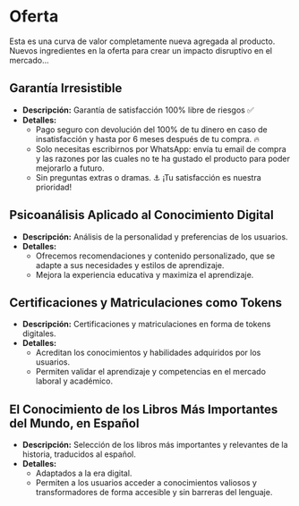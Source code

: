 # Oferta

Esta es una curva de valor completamente nueva agregada al producto. Nuevos ingredientes en la oferta para crear un impacto disruptivo en el mercado...

## Garantía Irresistible
- **Descripción:** Garantía de satisfacción 100% libre de riesgos ✅
- **Detalles:** 
  - Pago seguro con devolución del 100% de tu dinero en caso de insatisfacción y hasta por 6 meses después de tu compra. 🔥
  - Solo necesitas escribirnos por WhatsApp: envía tu email de compra y las razones por las cuales no te ha gustado el producto para poder mejorarlo a futuro.
  - Sin preguntas extras o dramas. ⚓ ¡Tu satisfacción es nuestra prioridad!

## Psicoanálisis Aplicado al Conocimiento Digital
- **Descripción:** Análisis de la personalidad y preferencias de los usuarios.
- **Detalles:** 
  - Ofrecemos recomendaciones y contenido personalizado, que se adapte a sus necesidades y estilos de aprendizaje.
  - Mejora la experiencia educativa y maximiza el aprendizaje.

## Certificaciones y Matriculaciones como Tokens
- **Descripción:** Certificaciones y matriculaciones en forma de tokens digitales.
- **Detalles:**
  - Acreditan los conocimientos y habilidades adquiridos por los usuarios.
  - Permiten validar el aprendizaje y competencias en el mercado laboral y académico.

## El Conocimiento de los Libros Más Importantes del Mundo, en Español
- **Descripción:** Selección de los libros más importantes y relevantes de la historia, traducidos al español.
- **Detalles:**
  - Adaptados a la era digital.
  - Permiten a los usuarios acceder a conocimientos valiosos y transformadores de forma accesible y sin barreras del lenguaje.